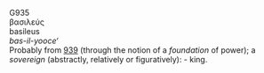 G935  
βασιλεύς  
basileus  
*bas-il-yooce‘*  
Probably from [939](g0939) (through the notion of a *foundation* of
power); a *sovereign* (abstractly, relatively or figuratively): -
king.  
